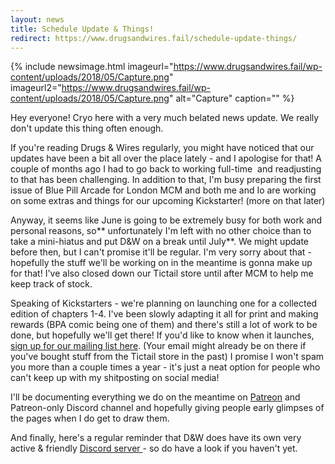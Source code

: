 ```yaml
---
layout: news
title: Schedule Update & Things!
redirect: https://www.drugsandwires.fail/schedule-update-things/
---
```


{% include newsimage.html imageurl="https://www.drugsandwires.fail/wp-content/uploads/2018/05/Capture.png" imageurl2="https://www.drugsandwires.fail/wp-content/uploads/2018/05/Capture.png" alt="Capture" caption="" %}

Hey everyone! Cryo here with a very much belated news update. We really don't update this thing often enough.

If you're reading Drugs &amp; Wires regularly, you might have noticed that our updates have been a bit all over the place lately - and I apologise for that! A couple of months ago I had to go back to working full-time  and readjusting to that has been challenging. In addition to that, I'm busy preparing the first issue of Blue Pill Arcade for London MCM and both me and Io are working on some extras and things for our upcoming Kickstarter! (more on that later)

Anyway, it seems like June is going to be extremely busy for both work and personal reasons, so** unfortunately I'm left with no other choice than to take a mini-hiatus and put D&amp;W on a break until July**. We might update before then, but I can't promise it'll be regular. I'm very sorry about that - hopefully the stuff we'll be working on in the meantime is gonna make up for that! I've also closed down our Tictail store until after MCM to help me keep track of stock.

Speaking of Kickstarters - we're planning on launching one for a collected edition of chapters 1-4. I've been slowly adapting it all for print and making rewards (BPA comic being one of them) and there's still a lot of work to be done, but hopefully we'll get there! If you'd like to know when it launches, [sign up for our mailing list here](https://forms.omnisrc.com/signup/v1/5aef8996597ed76bb7ba32f7_5aef8a0d597ed74e366b4ba4.html). (Your email might already be on there if you've bought stuff from the Tictail store in the past) I promise I won't spam you more than a couple times a year - it's just a neat option for people who can't keep up with my shitposting on social media!

I'll be documenting everything we do on the meantime on [Patreon](https://www.patreon.com/drugsandwires) and Patreon-only Discord channel and hopefully giving people early glimpses of the pages when I do get to draw them.

And finally, here's a regular reminder that D&amp;W does have its own very active &amp; friendly [Discord server ](https://discordapp.com/invite/paN3Wu5)- so do have a look if you haven't yet.
